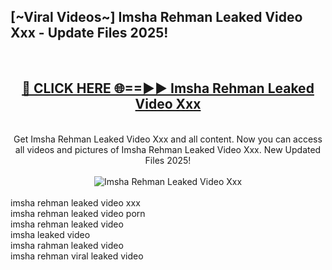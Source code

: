 <h2>[~Viral Videos~] Imsha Rehman Leaked Video Xxx - Update Files 2025!</h2>
<br>
<div align="center">
<h2><a href="https://betterlinks.top/A2PfLJ" rel="nofollow">🔴 CLICK HERE 🌐==►► Imsha Rehman Leaked Video Xxx</a></h2>
<br>
Get Imsha Rehman Leaked Video Xxx and all content. Now you can access all videos and pictures of Imsha Rehman Leaked Video Xxx. New Updated Files 2025!
<br>
<br>
<a href="https://betterlinks.top/A2PfLJ" rel="nofollow" data-target="animated-image.originalLink"><img src="https://i.ibb.co.com/WyWwxjT/player-gif2.gif" alt="Imsha Rehman Leaked Video Xxx" style="max-width: 100%; display: inline-block;" data-target="animated-image.originalImage"></a>
</div>
<br>
imsha rehman leaked video xxx<br>
imsha rehman leaked video porn<br>
imsha rehman leaked video<br>
imsha leaked video<br>
imsha rahman leaked video<br>
imsha rehman viral leaked video